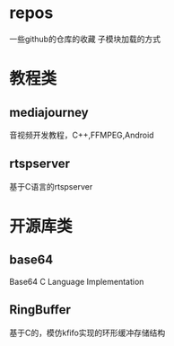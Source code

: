 # repos
一些github的仓库的收藏 子模块加载的方式

# 教程类

## mediajourney

音视频开发教程，C++,FFMPEG,Android

## rtspserver

基于C语言的rtspserver

# 开源库类

## base64

Base64 C Language Implementation

## RingBuffer

基于C的，模仿kfifo实现的环形缓冲存储结构


